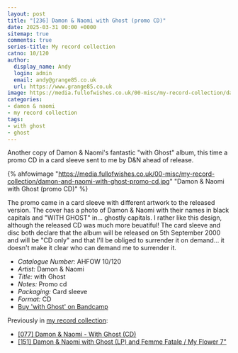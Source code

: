 ```yaml
---
layout: post
title: "[236] Damon & Naomi with Ghost (promo CD)"
date: 2025-03-31 00:00 +0000
sitemap: true
comments: true
series-title: My record collection
catno: 10/120
author:
  display_name: Andy
  login: admin
  email: andy@grange85.co.uk
  url: https://www.grange85.co.uk
image: https://media.fullofwishes.co.uk/00-misc/my-record-collection/damon-and-naomi-with-ghost-promo-cd.jpg
categories:
- damon & naomi
- my record collection
tags:
- with ghost
- ghost
---
```

Another copy of Damon & Naomi's fantastic "with Ghost" album, this time a promo CD in a card sleeve sent to me by D&N ahead of release.

{% ahfowimage "https://media.fullofwishes.co.uk/00-misc/my-record-collection/damon-and-naomi-with-ghost-promo-cd.jpg" "Damon & Naomi with Ghost (promo CD)" %}

The promo came in a card sleeve with different artwork to the released version. The cover has a photo of Damon & Naomi with their names in black capitals and "WITH GHOST" in... ghostly capitals. I rather like this design, although the released CD was much more beuatiful! The card sleeve and disc both declare that the album will be released on 5th September 2000 and will be "CD only" and that I'll be obliged to surrender it on demand... it doesn't make it clear who can demand me to surrender it.

 - *Catalogue Number:* AHFOW 10/120
 - *Artist:* Damon & Naomi
 - *Title:* with Ghost
 - *Notes:* Promo cd
 - *Packaging:* Card sleeve
 - *Format:* CD
 - [Buy 'with Ghost' on Bandcamp](https://damonandnaomi.bandcamp.com/album/damon-naomi-with-ghost)

Previously in [my record collection](/category/my-record-collection):
 - [\[077\] Damon & Naomi - With Ghost (CD)](/2023/10/02/my-record-collection-074-damon-naomi-with-ghost-cd/)
 - [\[151\] Damon & Naomi with Ghost (LP) and Femme Fatale / My Flower 7"](/2024/06/13/my-record-collection-144-damon-naomi-with-ghost-lp/)
